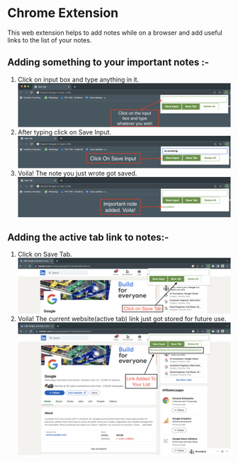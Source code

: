 
# Chrome Extension

This web extension helps to add notes while on a browser and add useful links to the list of your notes.






## Adding something to your important notes :- 

1. Click on input box and type anything in it.
![App Screenshot](https://github.com/JatanDudeja/Chrome-Extenesion/blob/master/Chrome%20Extension%20Github%20ReadMe/Save%20Input%20Step%201.png?raw=true)
2. After typing click on Save Input.
![App Screenshot](https://raw.githubusercontent.com/JatanDudeja/Chrome-Extenesion/master/Chrome%20Extension%20Github%20ReadMe/Save%20Input%20Step%202.png)
3. Voila! The note you just wrote got saved.
![App Screenshot](https://github.com/JatanDudeja/Chrome-Extenesion/blob/master/Chrome%20Extension%20Github%20ReadMe/Save%20Input%20Step%203.png?raw=true)
## Adding the active tab link to notes:-

1. Click on Save Tab.
![App Screenshot](https://github.com/JatanDudeja/Chrome-Extenesion/blob/master/Chrome%20Extension%20Github%20ReadMe/Step%201.png?raw=true)
2. Voila! The current website(active tab) link just got stored for future use.
![App Screenshot](https://github.com/JatanDudeja/Chrome-Extenesion/blob/master/Chrome%20Extension%20Github%20ReadMe/Step%202.png?raw=true)
